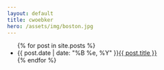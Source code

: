 ```yaml
---
layout: default
title: cwoebker
hero: /assets/img/boston.jpg
---
```


<div class="content" id="page">
    <div class="posts">
        <ul>
        {% for post in site.posts %}
            <li>
            <span class="date">{{ post.date | date: "%B %e, %Y" }}</span><a href="{{ post.url }}">{{ post.title }}</a>
            </li>
        {% endfor %}
        </ul>
    </div>
</div>
